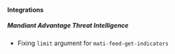 
#### Integrations

##### Mandiant Advantage Threat Intelligence

- Fixing `limit` argument for `mati-feed-get-indicators`
